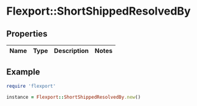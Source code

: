 # Flexport::ShortShippedResolvedBy

## Properties

| Name | Type | Description | Notes |
| ---- | ---- | ----------- | ----- |

## Example

```ruby
require 'flexport'

instance = Flexport::ShortShippedResolvedBy.new()
```

